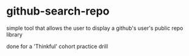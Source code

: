 # github-search-repo
simple tool that allows the user to display a github's user's public repo library 

done for a 'Thinkful' cohort practice drill

